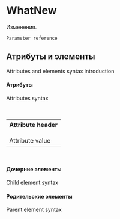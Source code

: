 ﻿<document xmlns:msxsl="urn:schemas-microsoft-com:xslt" xmlns:ddue="http://ddue.schemas.microsoft.com/authoring/2003/5" xmlns:xlink="http://www.w3.org/1999/xlink">

# WhatNew<span id="PageHeader"> </span>

Изменения.


```
Parameter reference
```


## Атрибуты и элементы

Attributes and elements syntax introduction



#### Атрибуты

Attributes syntax



 <table><tr><th>
Attribute header

</th></tr><tr><td>
Attribute value

</td></tr></table> 


#### Дочерние элементы

Child element syntax



#### Родительские элементы

Parent element syntax


</document>